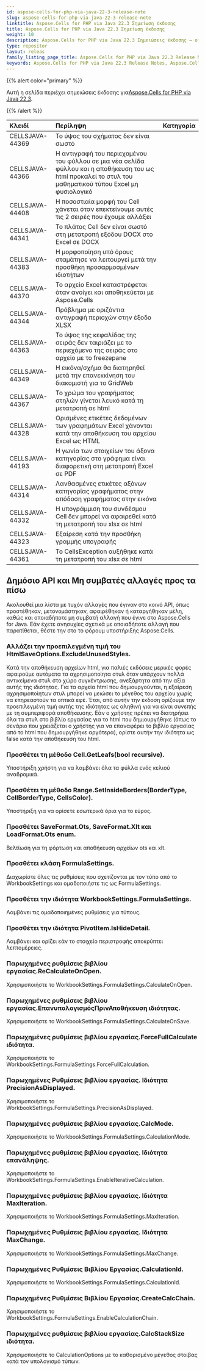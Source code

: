 ```yaml
---
id: aspose-cells-for-php-via-java-22-3-release-note
slug: aspose-cells-for-php-via-java-22-3-release-note
linktitle: Aspose.Cells for PHP via Java 22.3 Σημείωση έκδοσης
title: Aspose.Cells for PHP via Java 22.3 Σημείωση έκδοσης
weight: 10
description: Aspose.Cells for PHP via Java 22.3 Σημειώσεις έκδοσης – οι πιο πρόσφατες βελτιώσεις, νέες δυνατότητες και επιδιορθώσεις
type: repositor
layout: releas
family_listing_page_title: Aspose.Cells for PHP via Java 22.3 Release Note
keywords: Aspose.Cells for PHP via Java 22.3 Release Notes, Aspose.Cells for PHP via Java 22.3 updates and fixe
---
```

{{% alert color="primary" %}}

 Αυτή η σελίδα περιέχει σημειώσεις έκδοσης για[Aspose.Cells for PHP via Java 22.3](https://releases.aspose.com/cells/php/new-releases/aspose.cells-for-php-via-java-22.3/).

{{% /alert %}}

|**Κλειδί**|**Περίληψη**|**Κατηγορία**|
| :- | :- | :- |
|CELLSJAVA-44369| Το ύψος του σχήματος δεν είναι σωστό|
|CELLSJAVA-44366|Η αντιγραφή του περιεχομένου του φύλλου σε μια νέα σελίδα φύλλου και η αποθήκευση του ως html προκαλεί το στυλ του μαθηματικού τύπου Excel μη φυσιολογικό|
|CELLSJAVA-44408|Η ποσοστιαία μορφή του Cell χάνεται όταν επεκτείνουμε αυτές τις 2 σειρές που έχουμε αλλάξει|
|CELLSJAVA-44341|Το πλάτος Cell δεν είναι σωστό στη μετατροπή εξόδου DOCX στο Excel σε DOCX|
|CELLSJAVA-44383|Η μορφοποίηση υπό όρους σταμάτησε να λειτουργεί μετά την προσθήκη προσαρμοσμένων ιδιοτήτων|
|CELLSJAVA-44370|Το αρχείο Excel καταστρέφεται όταν ανοίγει και αποθηκεύεται με Aspose.Cells|
|CELLSJAVA-44344| Πρόβλημα με οριζόντια αντιγραφή περιοχών στην έξοδο XLSX|
|CELLSJAVA-44363| Το ύψος της κεφαλίδας της σειράς δεν ταιριάζει με το περιεχόμενο της σειράς στο αρχείο με το freezepane|
|CELLSJAVA-44349|Η εικόνα/σχήμα θα διατηρηθεί μετά την επανεκκίνηση του διακομιστή για το GridWeb|
|CELLSJAVA-44367|Το χρώμα του γραφήματος στηλών γίνεται λευκό κατά τη μετατροπή σε html|
|CELLSJAVA-44328| Ορισμένες ετικέτες δεδομένων των γραφημάτων Excel χάνονται κατά την αποθήκευση του αρχείου Excel ως HTML|
|CELLSJAVA-44193|Η γωνία των στοιχείων του άξονα κατηγορίας στο γράφημα είναι διαφορετική στη μετατροπή Excel σε PDF|
|CELLSJAVA-44314|Λανθασμένες ετικέτες αξόνων κατηγορίας γραφήματος στην απόδοση γραφήματος στην εικόνα|
|CELLSJAVA-44332|Η υπογράμμιση του συνδέσμου Cell δεν μπορεί να αφαιρεθεί κατά τη μετατροπή του xlsx σε html|
|CELLSJAVA-44323|Εξαίρεση κατά την προσθήκη γραμμής υπογραφής|
|CELLSJAVA-44361|Το CellsException αυξήθηκε κατά τη μετατροπή του xlsx σε html|

##  **Δημόσιο API και Μη συμβατές αλλαγές προς τα πίσω**

Ακολουθεί μια λίστα με τυχόν αλλαγές που έγιναν στο κοινό API, όπως προστέθηκαν, μετονομάστηκαν, αφαιρέθηκαν ή καταργήθηκαν μέλη, καθώς και οποιαδήποτε μη συμβατή αλλαγή που έγινε στο Aspose.Cells for Java. Εάν έχετε ανησυχίες σχετικά με οποιαδήποτε αλλαγή που παρατίθεται, θέστε την στο το φόρουμ υποστήριξης Aspose.Cells.

###  **Αλλάζει την προεπιλεγμένη τιμή του HtmlSaveOptions.ExcludeUnusedStyles.**

Κατά την αποθήκευση αρχείων html, για παλιές εκδόσεις μερικές φορές αφαιρούμε αυτόματα τα αχρησιμοποίητα στυλ όταν υπάρχουν πολλά αντικείμενα στυλ στο χώρο συγκέντρωσης, ανεξάρτητα από την αξία αυτής της ιδιότητας. Για τα αρχεία html που δημιουργούνται, η εξαίρεση αχρησιμοποίητων στυλ μπορεί να μειώσει το μέγεθος του αρχείου χωρίς να επηρεαστούν τα οπτικά εφέ. Έτσι, από αυτήν την έκδοση ορίζουμε την προεπιλεγμένη τιμή αυτής της ιδιότητας ως αληθινή για να είναι συνεπής με τη συμπεριφορά αποθήκευσης. Εάν ο χρήστης πρέπει να διατηρήσει όλα τα στυλ στο βιβλίο εργασίας για το html που δημιουργήθηκε (όπως το σενάριο που χρειάζεται ο χρήστης για να επαναφέρει το βιβλίο εργασίας από το html που δημιουργήθηκε αργότερα), ορίστε αυτήν την ιδιότητα ως false κατά την αποθήκευση του html.

###  **Προσθέτει τη μέθοδο Cell.GetLeafs(bool recursive).**

Υποστήριξη χρήστη για να λαμβάνει όλα τα φύλλα ενός κελιού αναδρομικά.

###  **Προσθέτει τη μέθοδο Range.SetInsideBorders(BorderType, CellBorderType, CellsColor).**

Υποστήριξη για να ορίσετε εσωτερικά όρια για το εύρος.

###  **Προσθέτει SaveFormat.Ots, SaveFormat.Xlt και LoadFormat.Ots enum.**

Βελτίωση για τη φόρτωση και αποθήκευση αρχείων ots και xlt.

###  **Προσθέτει κλάση FormulaSettings.**

Διαχωρίστε όλες τις ρυθμίσεις που σχετίζονται με τον τύπο από το WorkbookSettings και ομαδοποιήστε τις ως FormulaSettings.

###  **Προσθέτει την ιδιότητα WorkbookSettings.FormulaSettings.**

Λαμβάνει τις ομαδοποιημένες ρυθμίσεις για τύπους.

###  **Προσθέτει την ιδιότητα PivotItem.IsHideDetail.**

Λαμβάνει και ορίζει εάν το στοιχείο περιστροφής αποκρύπτει λεπτομέρειες.

###  **Παρωχημένες ρυθμίσεις βιβλίου εργασίας.ReCalculateOnOpen.**

Χρησιμοποιήστε το WorkbookSettings.FormulaSettings.CalculateOnOpen.

###  **Παρωχημένες ρυθμίσεις βιβλίου εργασίας.ΕπανυπολογισμόςΠρινΑποθήκευση ιδιότητας.**

Χρησιμοποιήστε το WorkbookSettings.FormulaSettings.CalculateOnSave.

###  **Παρωχημένες ρυθμίσεις βιβλίου εργασίας.ForceFullCalculate ιδιότητα.**

Χρησιμοποιήστε το WorkbookSettings.FormulaSettings.ForceFullCalculation.

###  **Παρωχημένες Ρυθμίσεις βιβλίου εργασίας. Ιδιότητα PrecisionAsDisplayed.**

Χρησιμοποιήστε το WorkbookSettings.FormulaSettings.PrecisionAsDisplayed.

###  **Παρωχημένες ρυθμίσεις βιβλίου εργασίας.CalcMode.**

Χρησιμοποιήστε το WorkbookSettings.FormulaSettings.CalculationMode.

###  **Παρωχημένες ρυθμίσεις βιβλίου εργασίας. Ιδιότητα επανάληψης.**

Χρησιμοποιήστε το WorkbookSettings.FormulaSettings.EnableIterativeCalculation.

###  **Παρωχημένες ρυθμίσεις βιβλίου εργασίας. Ιδιότητα MaxIteration.**

Χρησιμοποιήστε το WorkbookSettings.FormulaSettings.MaxIteration.

###  **Παρωχημένες Ρυθμίσεις βιβλίου εργασίας. Ιδιότητα MaxChange.**

Χρησιμοποιήστε το WorkbookSettings.FormulaSettings.MaxChange.

###  **Παρωχημένες Ρυθμίσεις Βιβλίου Εργασίας.CalculationId.**

Χρησιμοποιήστε το WorkbookSettings.FormulaSettings.CalculationId.

###  **Παρωχημένες Ρυθμίσεις Βιβλίου Εργασίας.CreateCalcChain.**

Χρησιμοποιήστε το WorkbookSettings.FormulaSettings.EnableCalculationChain.

###  **Παρωχημένες ρυθμίσεις βιβλίου εργασίας.CalcStackSize ιδιότητα.**

Χρησιμοποιήστε το CalculationOptions με το καθορισμένο μέγεθος στοίβας κατά τον υπολογισμό τύπων.
